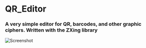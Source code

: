 # QR_Editor
### A very simple editor for QR, barcodes, and other graphic ciphers. Written with the ZXing library

![Screenshot]("")
